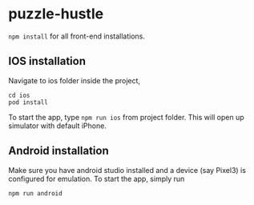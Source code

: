 # puzzle-hustle

`npm install` for all front-end installations.

## IOS installation

Navigate to ios folder inside the project, 

```
cd ios
pod install
```

To start the app, type `npm run ios` from project folder. This will open up simulator with default iPhone.

## Android installation

Make sure you have android studio installed and a device (say Pixel3) is configured for emulation.
To start the app, simply run

```npm run android```

